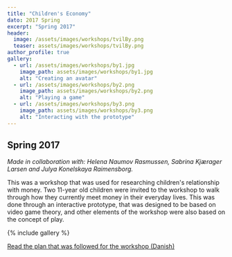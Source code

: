 ```yaml
---
title: "Children's Economy"
dato: 2017 Spring
excerpt: "Spring 2017"
header:
  image: /assets/images/workshops/tvilBy.png
  teaser: assets/images/workshops/tvilBy.png
author_profile: true
gallery:
  - url: /assets/images/workshops/by1.jpg
    image_path: assets/images/workshops/by1.jpg
    alt: "Creating an avatar"
  - url: /assets/images/workshops/by2.png
    image_path: assets/images/workshops/by2.png
    alt: "Playing a game"
  - url: /assets/images/workshops/by3.png
    image_path: assets/images/workshops/by3.png
    alt: "Interacting with the prototype"
---
```


## Spring 2017

*Made in collaboration with: Helena Naumov Rasmussen, Sabrina Kjærager Larsen and Julya Konelskaya Raimensborg.*

This was a workshop that was used for researching children's relationship with money. Two 11-year old children were invited to the workshop to walk through how they currently meet money in their everyday lives. This was done through an interactive prototype, that was designed to be based on video game theory, and other elements of the workshop were also based on the concept of play.

{% include gallery %}

[Read the plan that was followed for the workshop (Danish)](https://theinteractionwarriors.wordpress.com/2017/05/04/workshop/)
